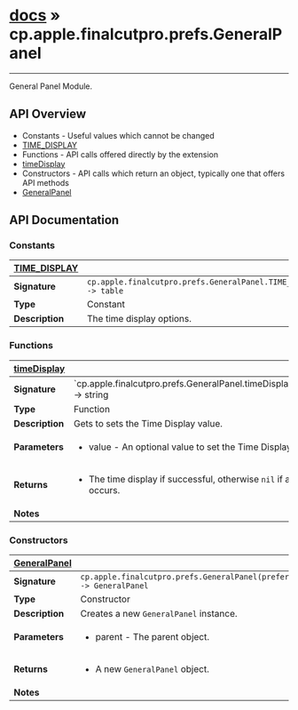 # [docs](index.md) » cp.apple.finalcutpro.prefs.GeneralPanel
---

General Panel Module.

## API Overview
* Constants - Useful values which cannot be changed
 * [TIME_DISPLAY](#TIME_DISPLAY)
* Functions - API calls offered directly by the extension
 * [timeDisplay](#timeDisplay)
* Constructors - API calls which return an object, typically one that offers API methods
 * [GeneralPanel](#GeneralPanel)

## API Documentation

### Constants

| [TIME_DISPLAY](#TIME_DISPLAY)         |                                                                                     |
| --------------------------------------------|-------------------------------------------------------------------------------------|
| **Signature**                               | `cp.apple.finalcutpro.prefs.GeneralPanel.TIME_DISPLAY -> table`                                                                    |
| **Type**                                    | Constant                                                                     |
| **Description**                             | The time display options.                                                                     |

### Functions

| [timeDisplay](#timeDisplay)         |                                                                                     |
| --------------------------------------------|-------------------------------------------------------------------------------------|
| **Signature**                               | `cp.apple.finalcutpro.prefs.GeneralPanel.timeDisplay([value]) -> string | nil`                                                                    |
| **Type**                                    | Function                                                                     |
| **Description**                             | Gets to sets the Time Display value.                                                                     |
| **Parameters**                              | <ul><li>value - An optional value to set the Time Display.</li></ul> |
| **Returns**                                 | <ul><li>The time display if successful, otherwise `nil` if an error occurs.</li></ul>          |
| **Notes**                                   | <ul></ul>                |

### Constructors

| [GeneralPanel](#GeneralPanel)         |                                                                                     |
| --------------------------------------------|-------------------------------------------------------------------------------------|
| **Signature**                               | `cp.apple.finalcutpro.prefs.GeneralPanel(preferencesDialog) -> GeneralPanel`                                                                    |
| **Type**                                    | Constructor                                                                     |
| **Description**                             | Creates a new `GeneralPanel` instance.                                                                     |
| **Parameters**                              | <ul><li>parent - The parent object.</li></ul> |
| **Returns**                                 | <ul><li>A new `GeneralPanel` object.</li></ul>          |
| **Notes**                                   | <ul></ul>                |

